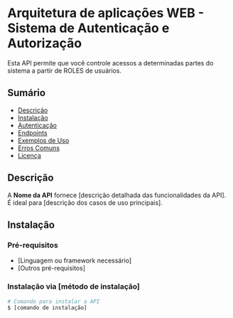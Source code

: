 # Arquitetura de aplicações WEB - Sistema de Autenticação e Autorização

Esta API permite que você controle acessos a determinadas partes do sistema a partir de ROLES de usuários.

## Sumário

- [Descrição](#descrição)
- [Instalação](#instalação)
- [Autenticação](#autenticação)
- [Endpoints](#endpoints)
- [Exemplos de Uso](#exemplos-de-uso)
- [Erros Comuns](#erros-comuns)
- [Licença](#licença)

## Descrição

A **Nome da API** fornece [descrição detalhada das funcionalidades da API]. É ideal para [descrição dos casos de uso principais].

## Instalação

### Pré-requisitos

- [Linguagem ou framework necessário]
- [Outros pré-requisitos]

### Instalação via [método de instalação]

```sh
# Comando para instalar a API
$ [comando de instalação]
